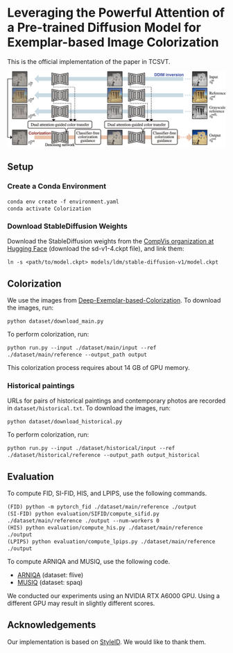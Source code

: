 # Leveraging the Powerful Attention of a Pre-trained Diffusion Model for Exemplar-based Image Colorization

This is the official implementation of the paper in TCSVT.

<p align="left">
<img src="figs/overview.png">
</p>

## Setup
### Create a Conda Environment
```Shell
conda env create -f environment.yaml
conda activate Colorization
```

### Download StableDiffusion Weights
Download the StableDiffusion weights from the [CompVis organization at Hugging Face](https://huggingface.co/CompVis/stable-diffusion-v-1-4-original) (download the sd-v1-4.ckpt file), and link them:
```Shell
ln -s <path/to/model.ckpt> models/ldm/stable-diffusion-v1/model.ckpt
```

## Colorization
We use the images from [Deep-Exemplar-based-Colorization](https://github.com/msracver/Deep-Exemplar-based-Colorization). To download the images, run:
```Shell
python dataset/download_main.py
```

To perform colorization, run:
```Shell
python run.py --input ./dataset/main/input --ref ./dataset/main/reference --output_path output
```
This colorization process requires about 14 GB of GPU memory.

### Historical paintings
URLs for pairs of historical paintings and contemporary photos are recorded in `dataset/historical.txt`. To download the images, run:
```Shell
python dataset/download_historical.py
```

To perform colorization, run:
```Shell
python run.py --input ./dataset/historical/input --ref ./dataset/historical/reference --output_path output_historical
```

## Evaluation
To compute FID, SI-FID, HIS, and LPIPS, use the following commands.
```Shell
(FID) python -m pytorch_fid ./dataset/main/reference ./output
(SI-FID) python evaluation/SIFID/compute_sifid.py ./dataset/main/reference ./output --num-workers 0
(HIS) python evaluation/compute_his.py ./dataset/main/reference ./output
(LPIPS) python evaluation/compute_lpips.py ./dataset/main/reference ./output
```

To compute ARNIQA and MUSIQ, use the following code.

- [ARNIQA](https://github.com/miccunifi/ARNIQA) (dataset: flive)
- [MUSIQ](https://github.com/google-research/google-research/tree/d7b796c6f9b12f22f7922f7521ea42821ef80546/musiq) (dataset: spaq)

We conducted our experiments using an NVIDIA RTX A6000 GPU. Using a different GPU may result in slightly different scores.


## Acknowledgements
Our implementation is based on [StyleID](https://github.com/jiwoogit/StyleID). We would like to thank them.
